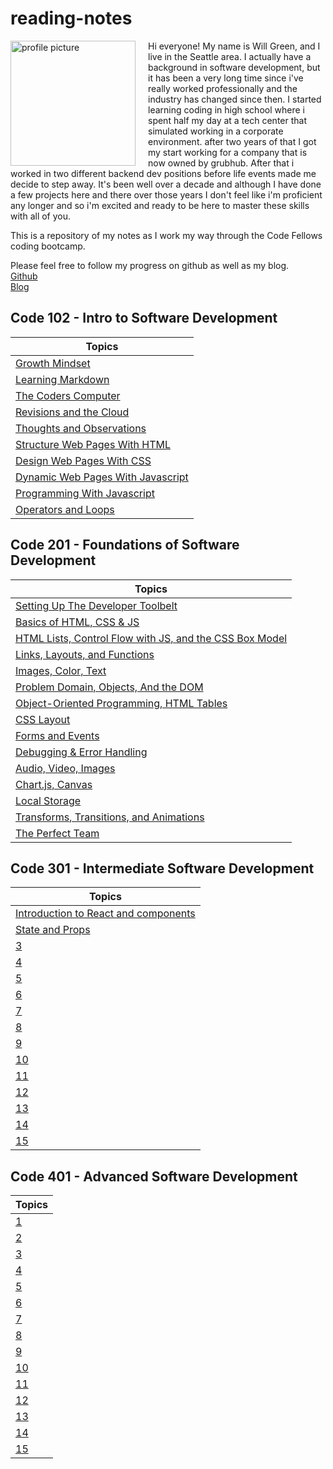 # reading-notes

<img src="https://avatars.githubusercontent.com/u/696086?v=4" alt="profile picture" align="left" width="200" height="200" style="margin-right: 20px;">Hi everyone! My name is Will Green, and I live in the Seattle area. I actually have a background in software development, but it has been a very long time since i've really worked professionally and the industry has changed since then. I started learning coding in high school where i spent half my day at a tech center that simulated working in a corporate environment. after two years of that I got my start working for a company that is now owned by grubhub. After that i worked in two different backend dev positions before life events made me decide to step away. It's been well over a decade and although I have done a few projects here and there over those years I don't feel like i'm proficient any longer and so i'm excited and ready to be here to master these skills with all of you.

This is a repository of my notes as I work my way through the Code Fellows coding bootcamp.

Please feel free to follow my progress on github as well as my blog.  
[Github](https://github.com/tehbillis/)  
[Blog](https://tehbillis.github.io/)

## Code 102 - Intro to Software Development

| Topics                                     |
|--------------------------------------------|
| [Growth Mindset](102/growth-mindset.md)     |
| [Learning Markdown](102/learning-markdown.md) |
| [The Coders Computer](102/the-coders-computer.md) |
| [Revisions and the Cloud](102/revisions-and-the-cloud.md) |
| [Thoughts and Observations](102/thoughts-observations.md) |
| [Structure Web Pages With HTML](102/structure-web-pages-with-html.md) |
| [Design Web Pages With CSS](102/design-web-pages-with-css.md) |
| [Dynamic Web Pages With Javascript](102/dynamic-web-pages-with-javascript.md) |
| [Programming With Javascript](102/programming-with-javascript.md) |
| [Operators and Loops](102/operators-and-loops.md) |

## Code 201 - Foundations of Software Development

| Topics |
|-------|
| [Setting Up The Developer Toolbelt](201/class-01.md) |
| [Basics of HTML, CSS & JS](201/class-02.md) |
| [HTML Lists, Control Flow with JS, and the CSS Box Model](201/class-03.md) |
| [Links, Layouts, and Functions](201/class-04.md) |
| [Images, Color, Text](201/class-05.md) |
| [Problem Domain, Objects, And the DOM](201/class-06.md) |
| [Object-Oriented Programming, HTML Tables](201/class-07.md) |
| [CSS Layout](201/class-08.md) |
| [Forms and Events](201/class-09.md) |
| [Debugging & Error Handling](201/class-10.md) |
| [Audio, Video, Images](201/class-11.md) |
| [Chart.js, Canvas](201/class-12.md) |
| [Local Storage](201/class-13.md) |
| [Transforms, Transitions, and Animations](201/class-14.md) |
| [The Perfect Team](201/class-14b.md) |

## Code 301 - Intermediate Software Development

| Topics |
|-------|
| [Introduction to React and components](301/class-01.md) |
| [State and Props](301/class-02.md) |
| [3]() |
| [4]() |
| [5]() |
| [6]() |
| [7]() |
| [8]() |
| [9]() |
| [10]() |
| [11]() |
| [12]() |
| [13]() |
| [14]() |
| [15]() |

## Code 401 - Advanced Software Development

| Topics |
|-------|
| [1]() |
| [2]() |
| [3]() |
| [4]() |
| [5]() |
| [6]() |
| [7]() |
| [8]() |
| [9]() |
| [10]() |
| [11]() |
| [12]() |
| [13]() |
| [14]() |
| [15]() |
